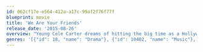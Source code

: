 ```yaml
---
id: 062cf17e-e564-412a-a17c-99af2f76f77f
blueprint: movie
title: 'We Are Your Friends'
release_date: '2015-08-26'
overview: "Young Cole Carter dreams of hitting the big time as a Hollywood disc jockey, spending his days and nights hanging with buddies and working on the one track that will set the world on fire. Opportunity comes knocking when he meets James Reed, a charismatic DJ who takes the 23-year-old under his wing. Soon, his seemingly clear path to success gets complicated when he starts falling for his mentor's girlfriend, jeopardizing his new friendship and the future he seems destined to fulfill."
genres: '[{"id": 18, "name": "Drama"}, {"id": 10402, "name": "Music"}, {"id": 10749, "name": "Romance"}]'
---
```

